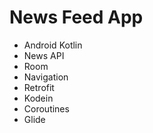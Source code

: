 # News Feed App

+ Android Kotlin
+ News API
+ Room
+ Navigation
+ Retrofit
+ Kodein
+ Coroutines
+ Glide
